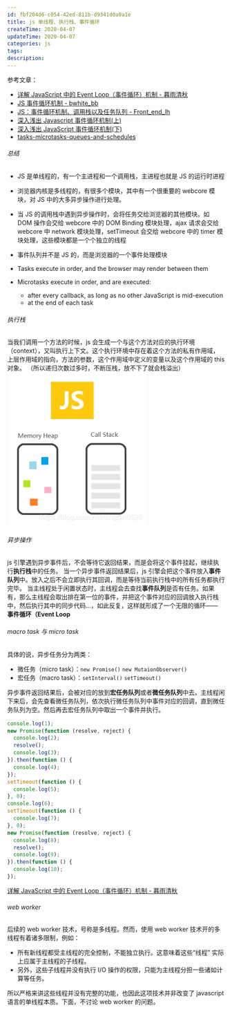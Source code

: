 ```yaml
---
id: fbf204d6-c054-42ed-811b-d9341d0a0a1e
title: js 单线程、执行栈、事件循环
createTime: 2020-04-07
updateTime: 2020-04-07
categories: js
tags:
description:
---
```


参考文章：

- [详解 JavaScript 中的 Event Loop（事件循环）机制 - 暮雨清秋](https://zhuanlan.zhihu.com/p/33058983)
- [JS 事件循环机制 - bwhite_bb](https://blog.csdn.net/qq_33120763/article/details/82317036)
- [JS：事件循环机制、调用栈以及任务队列 - Front_end_lh](https://blog.csdn.net/qq_31628337/article/details/71056294)
- [深入浅出 Javascript 事件循环机制(上)](https://zhuanlan.zhihu.com/p/26229293)
- [深入浅出 JavaScript 事件循环机制(下)](https://zhuanlan.zhihu.com/p/26238030)
- [tasks-microtasks-queues-and-schedules](https://jakearchibald.com/2015/tasks-microtasks-queues-and-schedules/)

###### 总结

- JS 是单线程的，有一个主进程和一个调用栈，主进程也就是 JS 的运行时进程

- 浏览器内核是多线程的，有很多个模块，其中有一个很重要的 webcore 模块，对 JS 中的大多异步操作进行处理。

- 当 JS 的调用栈中遇到异步操作时，会将任务交给浏览器的其他模块。如 DOM 操作会交给 webcore 中的 DOM Binding 模块处理，ajax 请求会交给 webcore 中 network 模块处理，setTimeout 会交给 webcore 中的 timer 模块处理，这些模块都是一个个独立的线程

- 事件队列并不是 JS 的，而是浏览器的一个事件处理模块

- Tasks execute in order, and the browser may render between them
- Microtasks execute in order, and are executed:
  - after every callback, as long as no other JavaScript is mid-execution
  - at the end of each task

###### 执行栈

当我们调用一个方法的时候，js 会生成一个与这个方法对应的执行环境（context），又叫执行上下文。这个执行环境中存在着这个方法的私有作用域，上层作用域的指向，方法的参数，这个作用域中定义的变量以及这个作用域的 this 对象。
（所以递归次数过多时，不断压栈，放不下了就会栈溢出）
![在这里插入图片描述](..\post-assets\c26e5d88-508f-4bc2-b6cc-269b3d73dd07.png)

###### 异步操作

js 引擎遇到异步事件后，不会等待它返回结果，而是会将这个事件挂起，继续执行**执行栈**中的任务。
当一个异步事件返回结果后，js 引擎会把这个事件放入**事件队列**中。放入之后不会立即执行其回调，而是等待当前执行栈中的所有任务都执行完毕。
当主线程处于闲置状态时，主线程会去查找**事件队列**是否有任务。如果有，那么主线程会取出排在第一位的事件，并把这个事件对应的回调放入执行栈中，然后执行其中的同步代码...，如此反复，这样就形成了一个无限的循环—— **事件循环（Event Loop**

###### macro task 与 micro task

具体的说，异步任务分为两类：

- 微任务（micro task）：`new Promise()` `new MutaionObserver()`
- 宏任务（macro task）：`setInterval()` `setTimeout()`

异步事件返回结果后，会被对应的放到**宏任务队列**或者**微任务队列**中去。主线程闲下来后，会先查看微任务队列，依次执行微任务队列中事件对应的回调，直到微任务队列为空。然后再去宏任务队列中取出一个事件并执行。

```js
console.log(1);
new Promise(function (resolve, reject) {
  console.log(2);
  resolve();
  console.log(3);
}).then(function () {
  console.log(4);
});
setTimeout(function () {
  console.log(5);
}, 0);
console.log(6);
setTimeout(function () {
  console.log(7);
}, 0);
new Promise(function (resolve, reject) {
  console.log(8);
  resolve();
  console.log(9);
}).then(function () {
  console.log(10);
});
```

[详解 JavaScript 中的 Event Loop（事件循环）机制 - 暮雨清秋](https://zhuanlan.zhihu.com/p/33058983)

###### web worker

后续的 web worker 技术，号称是多线程。然而，使用 web worker 技术开的多线程有着诸多限制，例如：

- 所有新线程都受主线程的完全控制，不能独立执行。这意味着这些“线程” 实际上应属于主线程的子线程。
- 另外，这些子线程并没有执行 I/O 操作的权限，只能为主线程分担一些诸如计算等任务。

所以严格来讲这些线程并没有完整的功能，也因此这项技术并非改变了 javascript 语言的单线程本质。下面，不讨论 web worker 的问题。
